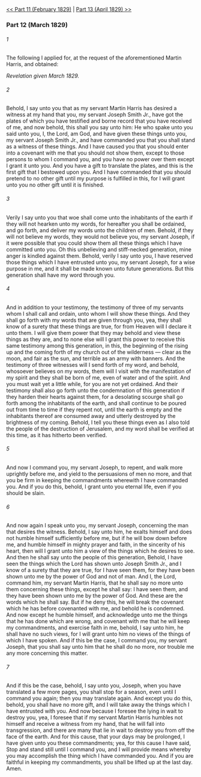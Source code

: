 [<< Part 11 (February 1829)](Part%2011%20(February%201829).md)  |  [Part 13 (April 1829) >>](Part%2013%20(April%201829).md)

### Part 12 (March 1829)
###### 1
The following I applied for, at the request of the aforementioned Martin Harris, and obtained:


*Revelation given March 1829.*

###### 2
Behold, I say unto you that as my servant Martin Harris has desired a witness at my hand that you, my servant Joseph Smith Jr., have got the plates of which you have testified and borne record that you have received of me, and now behold, this shall you say unto him: He who spake unto you said unto you, I, the Lord, am God, and have given these things unto you, my servant Joseph Smith Jr., and have commanded you that you shall stand as a witness of these things. And I have caused you that you should enter into a covenant with me that you should not show them, except to those persons to whom I command you, and you have no power over them except I grant it unto you. And you have a gift to translate the plates, and this is the first gift that I bestowed upon you. And I have commanded that you should pretend to no other gift until my purpose is fulfilled in this, for I will grant unto you no other gift until it is finished.

###### 3
Verily I say unto you that woe shall come unto the inhabitants of the earth if they will not hearken unto my words, for hereafter you shall be ordained, and go forth, and deliver my words unto the children of men. Behold, if they will not believe my words, they would not believe you, my servant Joseph, if it were possible that you could show them all these things which I have committed unto you. Oh this unbelieving and stiff-necked generation, mine anger is kindled against them. Behold, verily I say unto you, I have reserved those things which I have entrusted unto you, my servant Joseph, for a wise purpose in me, and it shall be made known unto future generations. But this generation shall have my word through you.

###### 4
And in addition to your testimony, the testimony of three of my servants whom I shall call and ordain, unto whom I will show these things. And they shall go forth with my words that are given through you, yea, they shall know of a surety that these things are true, for from Heaven will I declare it unto them. I will give them power that they may behold and view these things as they are, and to none else will I grant this power to receive this same testimony among this generation, in this, the beginning of the rising up and the coming forth of my church out of the wilderness — clear as the moon, and fair as the sun, and terrible as an army with banners. And the testimony of three witnesses will I send forth of my word, and behold, whosoever believes on my words, them will I visit with the manifestation of my spirit and they shall be born of me, even of water and of the spirit. And you must wait yet a little while, for you are not yet ordained. And their testimony shall also go forth unto the condemnation of this generation if they harden their hearts against them, for a desolating scourge shall go forth among the inhabitants of the earth, and shall continue to be poured out from time to time if they repent not, until the earth is empty and the inhabitants thereof are consumed away and utterly destroyed by the brightness of my coming. Behold, I tell you these things even as I also told the people of the destruction of Jerusalem, and my word shall be verified at this time, as it has hitherto been verified.

###### 5
And now I command you, my servant Joseph, to repent, and walk more uprightly before me, and yield to the persuasions of men no more, and that you be firm in keeping the commandments wherewith I have commanded you. And if you do this, behold, I grant unto you eternal life, even if you should be slain.

###### 6
And now again I speak unto you, my servant Joseph, concerning the man that desires the witness. Behold, I say unto him, he exalts himself and does not humble himself sufficiently before me, but if he will bow down before me, and humble himself in mighty prayer and faith, in the sincerity of his heart, then will I grant unto him a view of the things which he desires to see. And then he shall say unto the people of this generation, Behold, I have seen the things which the Lord has shown unto Joseph Smith Jr., and I know of a surety that they are true, for I have seen them, for they have been shown unto me by the power of God and not of man. And I, the Lord, command him, my servant Martin Harris, that he shall say no more unto them concerning these things, except he shall say: I have seen them, and they have been shown unto me by the power of God. And these are the words which he shall say. But if he deny this, he will break the covenant which he has before covenanted with me, and behold he is condemned. And now except he humble himself, and acknowledge unto me the things that he has done which are wrong, and covenant with me that he will keep my commandments, and exercise faith in me, behold, I say unto him, he shall have no such views, for I will grant unto him no views of the things of which I have spoken. And if this be the case, I command you, my servant Joseph, that you shall say unto him that he shall do no more, nor trouble me any more concerning this matter.

###### 7
And if this be the case, behold, I say unto you, Joseph, when you have translated a few more pages, you shall stop for a season, even until I command you again; then you may translate again. And except you do this, behold, you shall have no more gift, and I will take away the things which I have entrusted with you. And now because I foresee the lying in wait to destroy you, yea, I foresee that if my servant Martin Harris humbles not himself and receive a witness from my hand, that he will fall into transgression, and there are many that lie in wait to destroy you from off the face of the earth. And for this cause, that your days may be prolonged, I have given unto you these commandments; yea, for this cause I have said, Stop and stand still until I command you, and I will provide means whereby you may accomplish the thing which I have commanded you. And if you are faithful in keeping my commandments, you shall be lifted up at the last day. Amen.